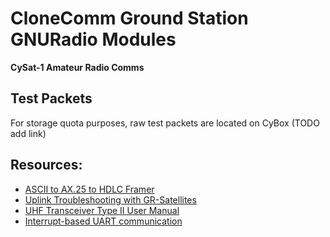 # CloneComm Ground Station GNURadio Modules
**CySat-1 Amateur Radio Comms**

## Test Packets
For storage quota purposes, raw test packets are located on CyBox (TODO add link)

## Resources:
- [ASCII to AX.25 to HDLC Framer](https://notblackmagic.com/bitsnpieces/ax.25/)
- [Uplink Troubleshooting with GR-Satellites](https://github.com/daniestevez/gr-satellites/discussions/394)
- [UHF Transceiver Type II User Manual](https://iastate.app.box.com/file/1026704508750)
- [Interrupt-based UART communication](https://www.youtube.com/watch?v=bj1dtlxjI90)
